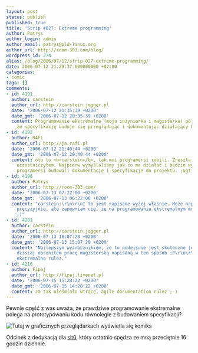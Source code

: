 ```yaml
---
layout: post
status: publish
published: true
title: 'Strip #027: Extreme programming'
author: Patrys
author_login: admin
author_email: patrys@pld-linux.org
author_url: http://room-303.com/blog/
wordpress_id: 274
alias: /blog/2006/07/12/strip-027-extreme-programming/
date: 2006-07-12 21:29:37.000000000 +02:00
categories:
- comic
tags: []
comments:
- id: 4191
  author: carstein
  author_url: http://carstein.jogger.pl
  date: '2006-07-12 21:35:39 +0200'
  date_gmt: '2006-07-12 20:35:39 +0200'
  content: Programowanie ekstremalne (moja inżynierka i magisterka) polega na tym,
    że specyfikację buduje się przeglądając i dokumentując działający kod.
- id: 4192
  author: RAFi
  author_url: http://ja.rafi.pl
  date: '2006-07-12 21:40:44 +0200'
  date_gmt: '2006-07-12 20:40:44 +0200'
  content: oto to <b>carstein</b>, tak moi programersi robili. Zresztą, też w tym
    uczestniczyłem. Najpierw wymyślaliśmy jak co ma działać i będzie wyglądać, a później
    programersi budowali dokumentację i specyfikacje do projektu. ;&gt;
- id: 4196
  author: Patrys
  author_url: http://room-303.com/
  date: '2006-07-13 07:22:00 +0200'
  date_gmt: '2006-07-13 06:22:00 +0200'
  content: "carstein:\r\n\r\nI to jest napisane wyżej właśnie. Może napisane za mało
    precyzyjnie, ale zapewniam cię, że na programowaniu ekstremalnym musimy się znać
    ;)"
- id: 4201
  author: carstein
  author_url: http://carstein.jogger.pl
  date: '2006-07-13 16:07:20 +0200'
  date_gmt: '2006-07-13 15:07:20 +0200'
  content: "Najlepszym wyznacznikiem, że to podejście jest skuteczne jest fakt, że
    dzisiaj obroniłem pracę magisterską napisaną w ten sposób :P\r\n\r\nProgramowanie
    ekstremalne rulez."
- id: 4216
  author: Fipaj
  author_url: http://fipaj.livenet.pl
  date: '2006-07-15 15:28:22 +0200'
  date_gmt: '2006-07-15 14:28:22 +0200'
  content: Ja tak nieśmiało wtrącę, agile documentation rulez ;-)
---
```

<p>Pewnie część z was uważa, że prawdziwe programowanie ekstremalne polega na prototypowaniu kodu równolegle z budowaniem specyfikacji?</p>

<p class="strip"><img src="http://comic.room-303.com/strips/027-extreme-programming.png" alt="Tutaj w graficznych przeglądarkach wyświetla się komiks" /></p>

<p>Odcinek z dedykacją dla <a href="http://sitnick.blogspot.com/">sit0</a>, który ostatnio spędza ze mną przeciętnie 16 godzin dziennie.</p>
